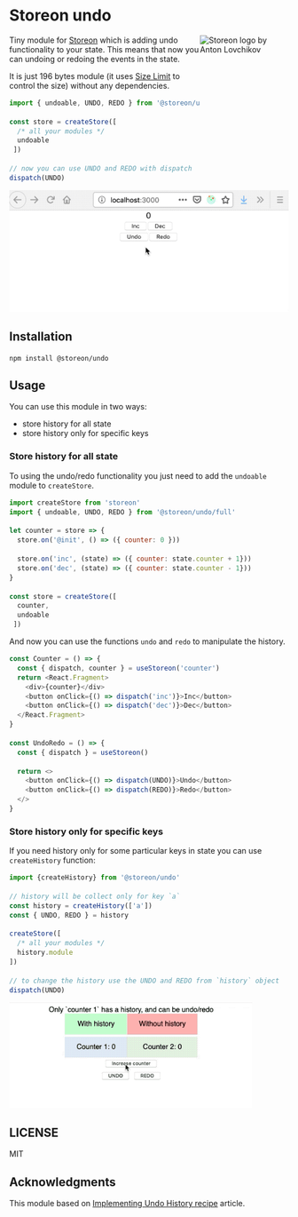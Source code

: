 # Storeon undo

<img src="https://storeon.github.io/storeon/logo.svg" align="right"
     alt="Storeon logo by Anton Lovchikov" width="160" height="142">

Tiny module for [Storeon] which is adding undo functionality to your state. This means that now you can undoing or redoing the events in the state.

It is just 196 bytes module (it uses [Size Limit] to control the size) without any dependencies.

[Size Limit]: https://github.com/ai/size-limit
[Storeon]: https://github.com/storeon/storeon

```js
import { undoable, UNDO, REDO } from '@storeon/undo/full'

const store = createStore([
  /* all your modules */
  undoable
 ])

// now you can use UNDO and REDO with dispatch
dispatch(UNDO)
```

![Example of use the undo/redo functionality](example.gif)

## Installation

```
npm install @storeon/undo
```

## Usage

You can use this module in two ways:

- store history for all state
- store history only for specific keys


### Store history for all state

To using the undo/redo functionality you just need to add the `undoable` module to `createStore`.

```js
import createStore from 'storeon'
import { undoable, UNDO, REDO } from '@storeon/undo/full'

let counter = store => {
  store.on('@init', () => ({ counter: 0 }))

  store.on('inc', (state) => ({ counter: state.counter + 1}))
  store.on('dec', (state) => ({ counter: state.counter - 1}))
}

const store = createStore([
  counter,
  undoable
 ])
```

And now you can use the functions `undo` and `redo` to manipulate the history.

```js
const Counter = () => {
  const { dispatch, counter } = useStoreon('counter')
  return <React.Fragment>
    <div>{counter}</div>
    <button onClick={() => dispatch('inc')}>Inc</button>
    <button onClick={() => dispatch('dec')}>Dec</button>
  </React.Fragment>
}

const UndoRedo = () => {
  const { dispatch } = useStoreon()

  return <>
    <button onClick={() => dispatch(UNDO)}>Undo</button>
    <button onClick={() => dispatch(REDO)}>Redo</button>
  </>
}
```

### Store history only for specific keys

If you need history only for some particular keys in state you can use `createHistory` function:

```js
import {createHistory} from '@storeon/undo'

// history will be collect only for key `a`
const history = createHistory(['a'])
const { UNDO, REDO } = history

createStore([
  /* all your modules */
  history.module
])

// to change the history use the UNDO and REDO from `history` object
dispatch(UNDO)
```

![Example of history only for specific key](example_history.gif)

## LICENSE

MIT

## Acknowledgments

This module based on [Implementing Undo History recipe](https://redux.js.org/recipes/implementing-undo-history) article.

